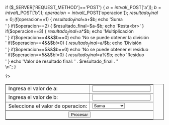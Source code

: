 <!DOCTYPE HTML PUBLIC "-//W3C//DTD HTML 4.01 Transitional//EN" "https://www.w3.org/TR/html4/loose.dtd">
<html>
    <head>
        <title>Suma, resta, multiplicación, división o residuo</title>
        <meta http-equiv="Content-Type" content="text/html; charset=utf-8">
    </head>
    <body>
<?php

if ($_SERVER['REQUEST_METHOD']=='POST')
{
    $a = intval ($_POST['a']);
    $b = intval ($_POST['b']);
    $operacion = intval ($_POST['operacion']);
    $resultado_final=0;
    if($operacion==1)
    {
        $resultado_final=$a+$b;
        echo 'Suma<br>'
    }
    if($operacion==2)
    {
        $resultado_final=$a-$b;
        echo 'Resta<br>'
    }
    if($operacion==3)
    {
        $resultado_final=$a*$b;
        echo 'Multiplicaci&oacute;n<br>'
    }
    if($operacion==4&&$b==0)
        echo 'No se puede obtener la divisi&oacute;n<br>'
    if($operacion==4&&$b!=0)
    {
        $resultado_final=$a/$b;
        echo 'Divisi&oacute;n<br>'
    }
    if($operacion==5&&$b==0)
        echo 'No se puede obtener el residuo<br>'
    if($operacion==5&&$b!=0)
    {
        $resultado_final=$a%$b;
        echo 'Residuo<br>'
    }
    echo 'Valor de resultado final: ' . $resultado_final . "<br/>\n";
}
 
?>
        <form method="post">
            <table style="text-align: left; margin-left: auto; margin-right: auto;" border="1" cellpadding="1" cellspacing="1">
                <tbody>
                    <tr>
                        <td>
                            <label for="a">Ingresa el valor de a:</label>
                        </td>
                        <td>
                            <input name="a" required="required" step="1" type="number" />
                        </td>
                    </tr>
                    <tr>
                        <td>
                            <label for="b">Ingresa el valor de b:</label>
                        </td>
                        <td>
                            <input name="b" required="required" step="1" type="number" />
                        </td>
                    </tr>
                    <tr>
                        <td>
                            <label for="operacion">Selecciona el valor de operacion:</label>
                        </td>
                        <td>
                            <select name="operacion" required="required">
                                <option value="1">Suma</option>
                                <option value="2">Resta</option>
                                <option value="3">Multiplicaci&oacute;n</option>
                                <option value="4">Divisi&oacute;n</option>
                                <option value="5">Residuo</option>
                            </select>
                        </td>
                    </tr>
                    <tr align="center">
                        <td colspan="2" rowspan="1">
                            <input value="Procesar" type="submit" />
                        </td>
                    </tr>
                </tbody>
            </table>
        </form>
    </body>
</html>
